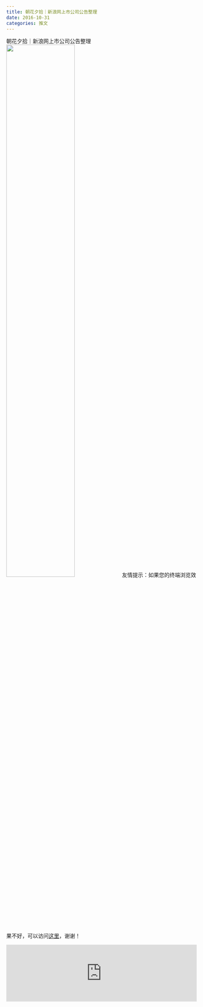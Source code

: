 ```yaml
---
title: 朝花夕拾｜新浪网上市公司公告整理
date: 2016-10-31
categories: 推文
---
```

朝花夕拾｜新浪网上市公司公告整理
<img src="http://mmbiz.qpic.cn/mmbiz_jpg/ACviaWTBFxha56ibskUBCVq6gZ5EgqbgzYEnJFvWUYib1LG42lv5V9FGFadycTSzqQa6ibn1oFlyXtyDlDK4ia1fq4Q/0?wx_fmt.jpeg" style="width: 60%; height: auto;"/><!--more-->
友情提示：如果您的终端浏览效果不好，可以访问[这里](https://stata-club.github.io/stata_article/2016-10-31.html)，谢谢！
<iframe src="https://stata-club.github.io/stata_article/2016-10-31.html" id="iframepage" frameborder="0" scrolling="no" marginheight="0" marginwidth="0" width="100%" onLoad="iFrameHeight()"></iframe>
<script type="text/javascript" language="javascript">
function iFrameHeight() {
var ifm= document.getElementById("iframepage");
var subWeb = document.frames ? document.frames["iframepage"].document : ifm.contentDocument;   
if(ifm != null && subWeb != null) {
 ifm.height = subWeb.body.scrollHeight;
} 
} 
</script> 